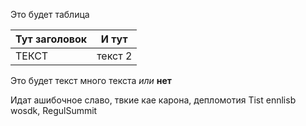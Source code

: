 Это будет таблица

| Тут заголовок | И тут   |
| ------------- | ------- |
| ТЕКСТ         | текст 2 |
Это будет текст много текста *или* **нет**

Идат ашибочное славо, твкие кае карона, депломотия
Tist ennlisb wosdk, RegulSummit